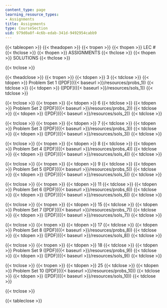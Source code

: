 ```yaml
---
content_type: page
learning_resource_types:
- Assignments
title: Assignments
type: CourseSection
uid: 979d0a8f-4c6b-edab-341d-9492954cabb9
---
```


{{< tableopen >}}
{{< theadopen >}}
{{< tropen >}}
{{< thopen >}}
LEC #
{{< thclose >}}
{{< thopen >}}
ASSIGNMENTS
{{< thclose >}}
{{< thopen >}}
SOLUTIONS
{{< thclose >}}

{{< trclose >}}

{{< theadclose >}}
{{< tropen >}}
{{< tdopen >}}
3
{{< tdclose >}}
{{< tdopen >}}
Problem Set 1 ([PDF]({{< baseurl >}}/resources/probs_1))
{{< tdclose >}}
{{< tdopen >}}
([PDF]({{< baseurl >}}/resources/sols_1))
{{< tdclose >}}

{{< trclose >}}
{{< tropen >}}
{{< tdopen >}}
6
{{< tdclose >}}
{{< tdopen >}}
Problem Set 2 ([PDF]({{< baseurl >}}/resources/probs_2))
{{< tdclose >}}
{{< tdopen >}}
([PDF]({{< baseurl >}}/resources/sols_2))
{{< tdclose >}}

{{< trclose >}}
{{< tropen >}}
{{< tdopen >}}
7
{{< tdclose >}}
{{< tdopen >}}
Problem Set 3 ([PDF]({{< baseurl >}}/resources/probs_3))
{{< tdclose >}}
{{< tdopen >}}
([PDF]({{< baseurl >}}/resources/sols_3))
{{< tdclose >}}

{{< trclose >}}
{{< tropen >}}
{{< tdopen >}}
8
{{< tdclose >}}
{{< tdopen >}}
Problem Set 4 ([PDF]({{< baseurl >}}/resources/probs_4))
{{< tdclose >}}
{{< tdopen >}}
([PDF]({{< baseurl >}}/resources/sols_4))
{{< tdclose >}}

{{< trclose >}}
{{< tropen >}}
{{< tdopen >}}
9
{{< tdclose >}}
{{< tdopen >}}
Problem Set 5 ([PDF]({{< baseurl >}}/resources/probs_5))
{{< tdclose >}}
{{< tdopen >}}
([PDF]({{< baseurl >}}/resources/sols_5))
{{< tdclose >}}

{{< trclose >}}
{{< tropen >}}
{{< tdopen >}}
11
{{< tdclose >}}
{{< tdopen >}}
Problem Set 6 ([PDF]({{< baseurl >}}/resources/probs_6))
{{< tdclose >}}
{{< tdopen >}}
([PDF]({{< baseurl >}}/resources/sols_6))
{{< tdclose >}}

{{< trclose >}}
{{< tropen >}}
{{< tdopen >}}
15
{{< tdclose >}}
{{< tdopen >}}
Problem Set 7 ([PDF]({{< baseurl >}}/resources/probs_7))
{{< tdclose >}}
{{< tdopen >}}
([PDF]({{< baseurl >}}/resources/sols_7))
{{< tdclose >}}

{{< trclose >}}
{{< tropen >}}
{{< tdopen >}}
17
{{< tdclose >}}
{{< tdopen >}}
Problem Set 8 ([PDF]({{< baseurl >}}/resources/probs_8))
{{< tdclose >}}
{{< tdopen >}}
([PDF]({{< baseurl >}}/resources/sols_8))
{{< tdclose >}}

{{< trclose >}}
{{< tropen >}}
{{< tdopen >}}
18
{{< tdclose >}}
{{< tdopen >}}
Problem Set 9 ([PDF]({{< baseurl >}}/resources/probs_9))
{{< tdclose >}}
{{< tdopen >}}
([PDF]({{< baseurl >}}/resources/sols_9))
{{< tdclose >}}

{{< trclose >}}
{{< tropen >}}
{{< tdopen >}}
25
{{< tdclose >}}
{{< tdopen >}}
Problem Set 10 ([PDF]({{< baseurl >}}/resources/probs_10))
{{< tdclose >}}
{{< tdopen >}}
([PDF]({{< baseurl >}}/resources/sols_10))
{{< tdclose >}}

{{< trclose >}}

{{< tableclose >}}